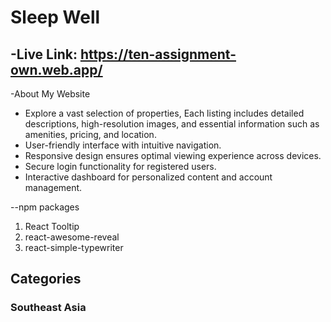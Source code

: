 # Sleep Well 
-Live Link: https://ten-assignment-own.web.app/
-
-About My Website
* Explore a vast selection of properties, Each listing includes detailed descriptions, high-resolution images, and essential information such as amenities, pricing, and location.
* User-friendly interface with intuitive navigation.
* Responsive design ensures optimal viewing experience across devices.
* Secure login functionality for registered users.
* Interactive dashboard for personalized content and account management.


--npm packages
1. React Tooltip
2. react-awesome-reveal
3. react-simple-typewriter




## Categories
### Southeast Asia
